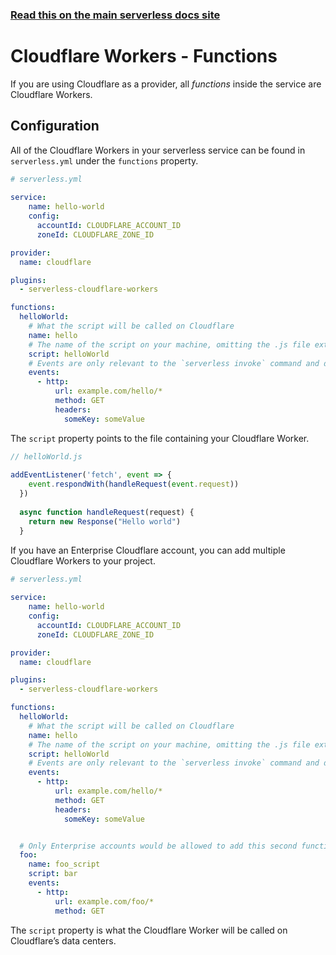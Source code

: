 <!--
title: Serverless Framework - Cloudflare Workers Guide - Functions
menuText: Functions
menuOrder: 5
description: How to configure Cloudflare Workers functions in the Serverless Framework
layout: Doc
-->
 
<!-- DOCS-SITE-LINK:START automatically generated  -->
### [Read this on the main serverless docs site](https://www.serverless.com/framework/docs/providers/cloudflare/guide/functions)
<!-- DOCS-SITE-LINK:END -->
 
# Cloudflare Workers - Functions
 
If you are using Cloudflare as a provider, all *functions* inside the service are Cloudflare Workers.
 
## Configuration
 
All of the Cloudflare Workers in your serverless service can be found in `serverless.yml` under the `functions` property.
 
```yml
# serverless.yml
 
service:
    name: hello-world
    config:
      accountId: CLOUDFLARE_ACCOUNT_ID 
      zoneId: CLOUDFLARE_ZONE_ID 

provider:
  name: cloudflare

plugins:
  - serverless-cloudflare-workers

functions:
  helloWorld:
    # What the script will be called on Cloudflare
    name: hello
    # The name of the script on your machine, omitting the .js file extension
    script: helloWorld
    # Events are only relevant to the `serverless invoke` command and don’t affect deployment in any way
    events:
      - http:
          url: example.com/hello/*
          method: GET
          headers:
            someKey: someValue
```
 
The `script` property points to the file containing your Cloudflare Worker.
 
```javascript
// helloWorld.js
 
addEventListener('fetch', event => {
    event.respondWith(handleRequest(event.request))
  })
 
  async function handleRequest(request) {
    return new Response("Hello world")
  }
```
 
If you have an Enterprise Cloudflare account, you can add multiple Cloudflare Workers to your project.
 
```yml
# serverless.yml
 
service:
    name: hello-world
    config:
      accountId: CLOUDFLARE_ACCOUNT_ID 
      zoneId: CLOUDFLARE_ZONE_ID 

provider:
  name: cloudflare

plugins:
  - serverless-cloudflare-workers

functions:
  helloWorld:
    # What the script will be called on Cloudflare
    name: hello
    # The name of the script on your machine, omitting the .js file extension
    script: helloWorld
    # Events are only relevant to the `serverless invoke` command and don’t affect deployment in any way
    events:
      - http:
          url: example.com/hello/*
          method: GET
          headers:
            someKey: someValue


  # Only Enterprise accounts would be allowed to add this second function and its corresponding route above
  foo:
    name: foo_script
    script: bar
    events:
      - http:
          url: example.com/foo/*
          method: GET
```
The `script` property is what the Cloudflare Worker will be called on Cloudflare’s data centers.
 
